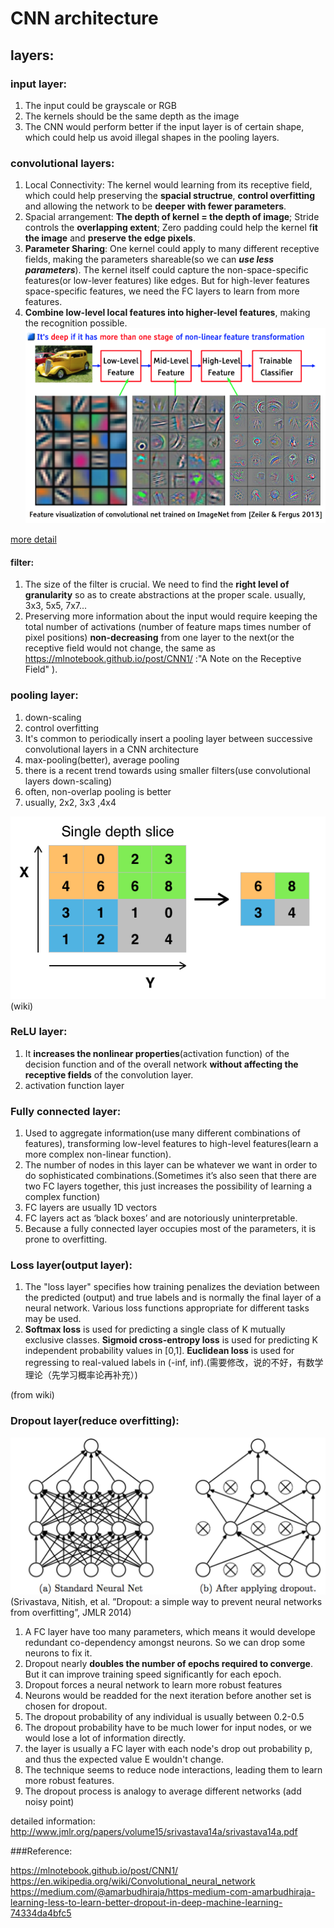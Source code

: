 # CNN architecture

## layers:

### input layer:

1. The input could be grayscale or RGB
2. The kernels should be the same depth as the image
3. The CNN would perform better if the input layer is of certain shape, which could help us avoid illegal shapes in the pooling layers. 

### convolutional layers:



1. Local Connectivity: The kernel would learning from its receptive field, which could help preserving the **spacial structrue**, **control overfitting** and allowing the network to be **deeper with fewer parameters**.
2. Spacial arrangement: **The depth of kernel = the depth of image**; Stride controls the **overlapping extent**; Zero padding could help the kernel f**it the image** and **preserve the edge pixels**. 
3. **Parameter Sharing**: One kernel could apply to many different receptive fields, making the parameters shareable(so we can ***use less parameters***). The kernel itself could capture the non-space-specific features(or low-lever features) like edges. But for high-lever features space-specific features, we need the FC layers to learn from more features.
4. **Combine low-level local features into higher-level features**, making the recognition possible. ![](./res/featuree.png)

[more detail](./Understand-the-Convolution-in-CNN.md)

#### filter:

1. The size of the filter is crucial. We need to find the **right level of granularity** so as to create abstractions at the proper scale. usually, 3x3, 5x5, 7x7...
2. Preserving more information about the input would require keeping the total number of activations (number of feature maps times number of pixel positions) **non-decreasing** from one layer to the next(or the receptive field would not change, the same as https://mlnotebook.github.io/post/CNN1/ :"A Note on the Receptive Field" ).




### pooling layer:

1. down-scaling
2. control overfitting
3. It's common to periodically insert a pooling layer between successive convolutional layers in a CNN architecture
4. max-pooling(better), average pooling
5. there is a recent trend towards using smaller filters(use convolutional layers down-scaling)
6. often, non-overlap pooling is better
7. usually, 2x2, 3x3 ,4x4

![](./res/Max_pooling.png)(wiki)

### ReLU layer:

1. It **increases the nonlinear properties**(activation function) of the decision function and of the overall network **without affecting the receptive fields** of the convolution layer.
2. activation function layer

### Fully connected layer:

1. Used to aggregate information(use many different combinations of features), transforming low-level features to high-level features(learn a more complex non-linear function).
2. The number of nodes in this layer can be whatever we want in order to do sophisticated combinations.(Sometimes it’s also seen that there are two FC layers together, this just increases the possibility of learning a complex function)
3. FC layers are usually 1D vectors
4. FC layers act as ‘black boxes’ and are notoriously uninterpretable. 
5. Because a fully connected layer occupies most of the parameters, it is prone to overfitting.

### Loss layer(output layer):

1. The "loss layer" specifies how training penalizes the deviation between the predicted (output) and true labels and is normally the final layer of a neural network. Various loss functions appropriate for different tasks may be used.
2. **Softmax loss** is used for predicting a single class of K mutually exclusive classes. **Sigmoid cross-entropy loss** is used for predicting K independent probability values in [0,1]. **Euclidean loss** is used for regressing to real-valued labels in (-inf, inf).(需要修改，说的不好，有数学理论（先学习概率论再补充）)

(from wiki)

### Dropout layer(reduce overfitting):

![](./res/dropout.png)(Srivastava, Nitish, et al. ”Dropout: a simple way to prevent neural networks from
overfitting”, JMLR 2014)

1. A FC layer have too many parameters, which means it would develope redundant co-dependency amongst neurons. So we can drop some neurons to fix it.
2. Dropout nearly **doubles the number of epochs required to converge**. But it can improve training speed significantly for each epoch.
3. Dropout forces a neural network to learn more robust features
4. Neurons would be readded for the next iteration before another set is chosen for dropout.
5. The dropout probability of any individual is usually between 0.2-0.5
6. The dropout probability have to be much lower for input nodes, or we would lose a lot of information directly.
7. the layer is usually a FC layer with each node's drop out probability p, and thus the expected value E wouldn't change.
8. The technique seems to reduce node interactions, leading them to learn more robust features.
9. The dropout process is analogy to average different networks (add noisy point)


detailed information: http://www.jmlr.org/papers/volume15/srivastava14a/srivastava14a.pdf





###Reference:

https://mlnotebook.github.io/post/CNN1/ <br/>
https://en.wikipedia.org/wiki/Convolutional_neural_network<br/>
https://medium.com/@amarbudhiraja/https-medium-com-amarbudhiraja-learning-less-to-learn-better-dropout-in-deep-machine-learning-74334da4bfc5
